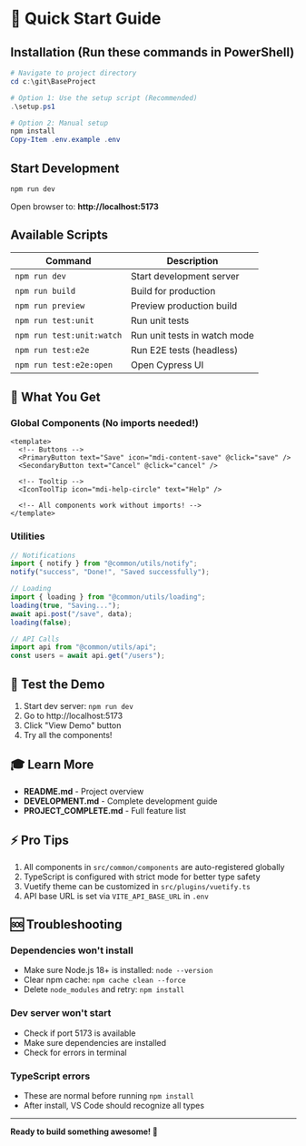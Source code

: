 # 🎯 Quick Start Guide

## Installation (Run these commands in PowerShell)

```powershell
# Navigate to project directory
cd c:\git\BaseProject

# Option 1: Use the setup script (Recommended)
.\setup.ps1

# Option 2: Manual setup
npm install
Copy-Item .env.example .env
```

## Start Development

```powershell
npm run dev
```

Open browser to: **http://localhost:5173**

## Available Scripts

| Command                   | Description                  |
| ------------------------- | ---------------------------- |
| `npm run dev`             | Start development server     |
| `npm run build`           | Build for production         |
| `npm run preview`         | Preview production build     |
| `npm run test:unit`       | Run unit tests               |
| `npm run test:unit:watch` | Run unit tests in watch mode |
| `npm run test:e2e`        | Run E2E tests (headless)     |
| `npm run test:e2e:open`   | Open Cypress UI              |

## 🎨 What You Get

### Global Components (No imports needed!)

```vue
<template>
  <!-- Buttons -->
  <PrimaryButton text="Save" icon="mdi-content-save" @click="save" />
  <SecondaryButton text="Cancel" @click="cancel" />

  <!-- Tooltip -->
  <IconToolTip icon="mdi-help-circle" text="Help" />

  <!-- All components work without imports! -->
</template>
```

### Utilities

```typescript
// Notifications
import { notify } from "@common/utils/notify";
notify("success", "Done!", "Saved successfully");

// Loading
import { loading } from "@common/utils/loading";
loading(true, "Saving...");
await api.post("/save", data);
loading(false);

// API Calls
import api from "@common/utils/api";
const users = await api.get("/users");
```

## 📱 Test the Demo

1. Start dev server: `npm run dev`
2. Go to http://localhost:5173
3. Click "View Demo" button
4. Try all the components!

## 🎓 Learn More

- **README.md** - Project overview
- **DEVELOPMENT.md** - Complete development guide
- **PROJECT_COMPLETE.md** - Full feature list

## ⚡ Pro Tips

1. All components in `src/common/components` are auto-registered globally
2. TypeScript is configured with strict mode for better type safety
3. Vuetify theme can be customized in `src/plugins/vuetify.ts`
4. API base URL is set via `VITE_API_BASE_URL` in `.env`

## 🆘 Troubleshooting

### Dependencies won't install

- Make sure Node.js 18+ is installed: `node --version`
- Clear npm cache: `npm cache clean --force`
- Delete `node_modules` and retry: `npm install`

### Dev server won't start

- Check if port 5173 is available
- Make sure dependencies are installed
- Check for errors in terminal

### TypeScript errors

- These are normal before running `npm install`
- After install, VS Code should recognize all types

---

**Ready to build something awesome! 🚀**
